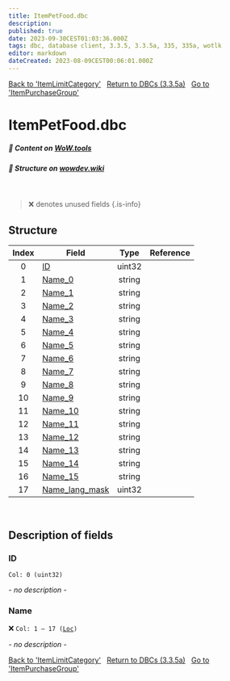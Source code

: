 ```yaml
---
title: ItemPetFood.dbc
description:
published: true
date: 2023-09-30CEST01:03:36.000Z
tags: dbc, database client, 3.3.5, 3.3.5a, 335, 335a, wotlk
editor: markdown
dateCreated: 2023-08-09CEST00:06:01.000Z
---
```

<a href="https://trinitycore.info/files/DBC/335/itemlimitcategory" class="mt-5 v-btn v-btn--depressed v-btn--flat v-btn--outlined theme--light v-size--default darkblue--text text--lighten-3"><span class="v-btn__content"><i aria-hidden="true" class="v-icon notranslate v-icon--left mdi mdi-arrow-left theme--light"></i><span>Back to 'ItemLimitCategory'</span></span></a>&nbsp;&nbsp;&nbsp;<a href="https://trinitycore.info/files/DBC/335/home" class="mt-5 v-btn v-btn--depressed v-btn--flat v-btn--outlined theme--light v-size--default darkblue--text text--lighten-3"><span class="v-btn__content"><i aria-hidden="true" class="v-icon notranslate v-icon--left mdi mdi-home-outline theme--light"></i><span>Return to DBCs (3.3.5a)</span></span></a>&nbsp;&nbsp;&nbsp;<a href="https://trinitycore.info/files/DBC/335/itempurchasegroup" class="mt-5 v-btn v-btn--depressed v-btn--flat v-btn--outlined theme--light v-size--default darkblue--text text--lighten-3"><span class="v-btn__content"><span>Go to 'ItemPurchaseGroup'</span><i aria-hidden="true" class="v-icon notranslate v-icon--right mdi mdi-arrow-right theme--light"></i></span></a>

# ItemPetFood.dbc
##### :open_book: Content on [WoW.tools](https://wow.tools/dbc/?dbc=itempetfood&build=3.3.5.12340)
##### :pencil: Structure on [wowdev.wiki](https://wowdev.wiki/DB/ItemPetFood)
&nbsp;

> :x: denotes unused fields
{.is-info}


## Structure

| Index | Field | Type | Reference |
| :---: | --- | :---: | --- |
| 0 | [ID](#id) | uint32 |  |
| 1 | [Name_0](#name) | string |  |
| 2 | [Name_1](#name) | string |  |
| 3 | [Name_2](#name) | string |  |
| 4 | [Name_3](#name) | string |  |
| 5 | [Name_4](#name) | string |  |
| 6 | [Name_5](#name) | string |  |
| 7 | [Name_6](#name) | string |  |
| 8 | [Name_7](#name) | string |  |
| 9 | [Name_8](#name) | string |  |
| 10 | [Name_9](#name) | string |  |
| 11 | [Name_10](#name) | string |  |
| 12 | [Name_11](#name) | string |  |
| 13 | [Name_12](#name) | string |  |
| 14 | [Name_13](#name) | string |  |
| 15 | [Name_14](#name) | string |  |
| 16 | [Name_15](#name) | string |  |
| 17 | [Name_lang_mask](#name) | uint32 |  |
&nbsp;
## Description of fields

### ID
<code>Col: 0 (uint32)</code>

*- no description -*
&nbsp;

### Name
:x: <code>Col: 1 &ndash; 17 ([Loc](/how-to/localization))</code>

*- no description -*
&nbsp;

<a href="https://trinitycore.info/files/DBC/335/itemlimitcategory" class="mt-5 v-btn v-btn--depressed v-btn--flat v-btn--outlined theme--light v-size--default darkblue--text text--lighten-3"><span class="v-btn__content"><i aria-hidden="true" class="v-icon notranslate v-icon--left mdi mdi-arrow-left theme--light"></i><span>Back to 'ItemLimitCategory'</span></span></a>&nbsp;&nbsp;&nbsp;<a href="https://trinitycore.info/files/DBC/335/home" class="mt-5 v-btn v-btn--depressed v-btn--flat v-btn--outlined theme--light v-size--default darkblue--text text--lighten-3"><span class="v-btn__content"><i aria-hidden="true" class="v-icon notranslate v-icon--left mdi mdi-home-outline theme--light"></i><span>Return to DBCs (3.3.5a)</span></span></a>&nbsp;&nbsp;&nbsp;<a href="https://trinitycore.info/files/DBC/335/itempurchasegroup" class="mt-5 v-btn v-btn--depressed v-btn--flat v-btn--outlined theme--light v-size--default darkblue--text text--lighten-3"><span class="v-btn__content"><span>Go to 'ItemPurchaseGroup'</span><i aria-hidden="true" class="v-icon notranslate v-icon--right mdi mdi-arrow-right theme--light"></i></span></a>
